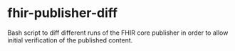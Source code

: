 # fhir-publisher-diff
Bash script to diff different runs of the FHIR core publisher in order to allow initial verification of the published content.
